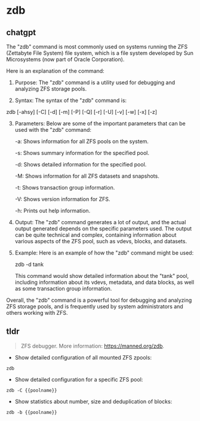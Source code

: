# zdb 
## chatgpt 
The "zdb" command is most commonly used on systems running the ZFS (Zettabyte File System) file system, which is a file system developed by Sun Microsystems (now part of Oracle Corporation).

Here is an explanation of the command:

1. Purpose: The "zdb" command is a utility used for debugging and analyzing ZFS storage pools.

2. Syntax: The syntax of the "zdb" command is:

zdb [-ahsy] [-C] [-d] [-m] [-P] [-Q] [-r] [-U] [-v] [-w] [-x] [-z] 

3. Parameters: Below are some of the important parameters that can be used with the "zdb" command:

    -a: Shows information for all ZFS pools on the system.
    
    -s: Shows summary information for the specified pool.

    -d: Shows detailed information for the specified pool.

    -M: Shows information for all ZFS datasets and snapshots.
    
    -t: Shows transaction group information.
    
    -V: Shows version information for ZFS.
    
    -h: Prints out help information.

4. Output: The "zdb" command generates a lot of output, and the actual output generated depends on the specific parameters used. The output can be quite technical and complex, containing information about various aspects of the ZFS pool, such as vdevs, blocks, and datasets.

5. Example: Here is an example of how the "zdb" command might be used:

    zdb -d tank
    
    This command would show detailed information about the "tank" pool, including information about its vdevs, metadata, and data blocks, as well as some transaction group information.

Overall, the "zdb" command is a powerful tool for debugging and analyzing ZFS storage pools, and is frequently used by system administrators and others working with ZFS. 

## tldr 
 
> ZFS debugger.
> More information: <https://manned.org/zdb>.

- Show detailed configuration of all mounted ZFS zpools:

`zdb`

- Show detailed configuration for a specific ZFS pool:

`zdb -C {{poolname}}`

- Show statistics about number, size and deduplication of blocks:

`zdb -b {{poolname}}`
